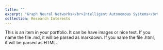 ```yaml
---
title: ""
excerpt: "Graph Neural Networks</br>Intelligent Autonomous Systems</br>Strategic Decision Making</br>Optimization Theory"
collection: Research Interests
---
```


This is an item in your portfolio. It can be have images or nice text. If you name the file .md, it will be parsed as markdown. If you name the file .html, it will be parsed as HTML. 
